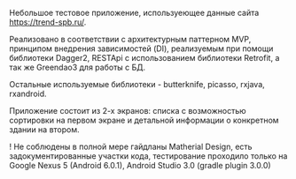 Небольшое тестовое приложение, используеющее данные сайта https://trend-spb.ru/.

Реализовано в соответствии с архитектурным паттерном MVP, принципом внедрения зависимостей (DI), реализуемым при помощи библиотеки Dagger2,
RESTApi c использованием библиотеки Retrofit, а так же Greendao3 для работы с БД.

Остальные используемые библиотеки - butterknife, picasso, rxjava, rxandroid.

Приложение состоит из 2-х экранов: списка с возможностью сортировки на первом экране и детальной информации о конкретном здании на втором.

! Не соблюдены в полной мере гайдланы Matherial Design, есть задокументированные участки кода, тестирование проходило только на Google Nexus 5 (Android 6.0.1), Android Studio 3.0 (gradle plugin 3.0.0)
